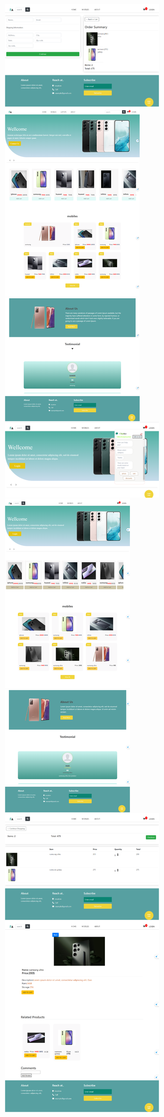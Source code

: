 <img src="s.png"><img src="m.png"><img src="mn.png">
<img src="v.png"><img src="d.png"><img src="b.png">
